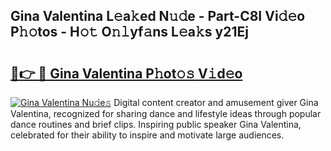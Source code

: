 ## Gina Valentina L𝚎a𝚔ed N𝚞𝚍e - Part-C8I Vi𝚍𝚎o P𝚑𝚘tos - H𝚘𝚝 O𝚗𝚕yf𝚊ns L𝚎a𝚔s y21Ej

# <h2><a href="http://kfbjhl.oniu.top/?m=Gina+Valentina">🔗👉 🔴 Gina Valentina P𝚑ot𝚘𝚜 V𝚒d𝚎o</a></h2>

[![Gina Valentina Nu𝚍e𝚜](https://i.imgur.com/0qMVB7G.gif)](http://kfbjhl.oniu.top/?m=Gina+Valentina)
Digital content creator and amusement giver Gina Valentina, recognized for sharing dance and lifestyle ideas through popular dance routines and brief clips. Inspiring public speaker Gina Valentina, celebrated for their ability to inspire and motivate large audiences.  
